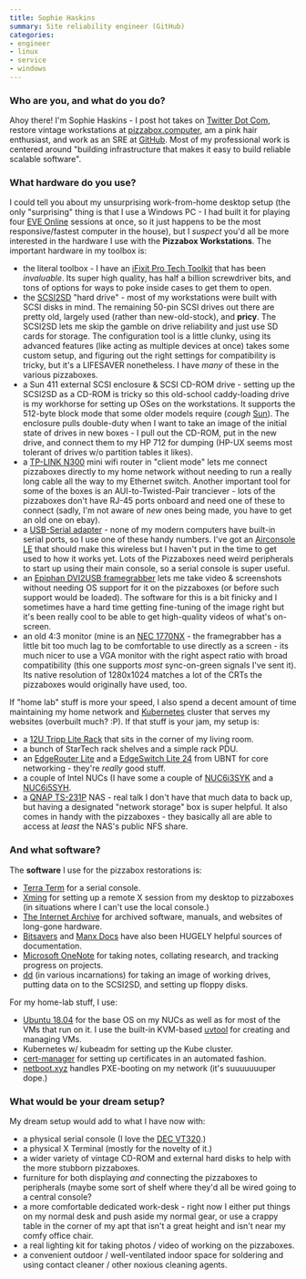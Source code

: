 ```yaml
---
title: Sophie Haskins
summary: Site reliability engineer (GitHub)
categories:
- engineer
- linux
- service
- windows
---
```


### Who are you, and what do you do?

Ahoy there! I'm Sophie Haskins - I post hot takes on [Twitter Dot Com](https://twitter.com/sophaskins "Sophie's Twitter account."), restore vintage workstations at [pizzabox.computer](https://blog.pizzabox.computer/ "Sophie's site about restoring old computers."), am a pink hair enthusiast, and work as an SRE at [GitHub][]. Most of my professional work is centered around "building infrastructure that makes it easy to build reliable scalable software".

### What hardware do you use?

I could tell you about my unsurprising work-from-home desktop setup (the only "surprising" thing is that I use a Windows PC - I had built it for playing four [EVE Online][eve-online] sessions at once, so it just happens to be the most responsive/fastest computer in the house), but I _suspect_ you'd all be more interested in the hardware I use with the **Pizzabox Workstations**. The important hardware in my toolbox is:

* the literal toolbox - I have an [iFixit Pro Tech Toolkit][pro-tech-toolkit] that has been _invaluable_. Its super high quality, has half a billion screwdriver bits, and tons of options for ways to poke inside cases to get them to open.
* the [SCSI2SD][] "hard drive" - most of my workstations were built with SCSI disks in mind. The remaining 50-pin SCSI drives out there are pretty old, largely used (rather than new-old-stock), and **pricy**. The SCSI2SD lets me skip the gamble on drive reliability and just use SD cards for storage. The configuration tool is a little clunky, using its advanced features (like acting as multiple devices at once) takes some custom setup, and figuring out the right settings for compatibility is tricky, but it's a LIFESAVER nonetheless. I have _many_ of these in the various pizzaboxes.
* a Sun 411 external SCSI enclosure & SCSI CD-ROM drive - setting up the SCSI2SD as a CD-ROM is tricky so this old-school caddy-loading drive is my workhorse for setting up OSes on the workstations. It supports the 512-byte block mode that some older models require (*cough* [Sun](http://www.retrocomputing.net/parts/sun/ss10/cdrom_faq.htm "An FAQ for dealing with CD-ROMs for Sun hardware.")). The enclosure pulls double-duty when I want to take an image of the initial state of drives in new boxes - I pull out the CD-ROM, put in the new drive, and connect them to my HP 712 for dumping (HP-UX seems most tolerant of drives w/o partition tables it likes).
* a [TP-LINK N300][tl-wr802n] mini wifi router in "client mode" lets me connect pizzaboxes directly to my home network without needing to run a really long cable all the way to my Ethernet switch. Another important tool for some of the boxes is an AUI-to-Twisted-Pair tranciever - lots of the pizzaboxes don't have RJ-45 ports onboard and need one of these to connect (sadly, I'm not aware of _new_ ones being made, you have to get an old one on ebay).
* a [USB-Serial adapter][icusb2321f] - none of my modern computers have built-in serial ports, so I use one of these handy numbers. I've got an [Airconsole LE](https://www.get-console.com/shop/en/36-airconsole-le) that should make this wireless but I haven't put in the time to get used to how it works yet. Lots of the Pizzaboxes need weird peripherals to start up using their main console, so a serial console is super useful. 
* an [Epiphan DVI2USB framegrabber][dvi2usb] lets me take video & screenshots without needing OS support for it on the pizzaboxes (or before such support would be loaded). The software for this is a bit finicky and I sometimes have a hard time getting fine-tuning of the image right but it's been really cool to be able to get high-quality videos of what's on-screen.
* an old 4:3 monitor (mine is an [NEC 1770NX][lcd1770nx] - the framegrabber has a little bit too much lag to be comfortable to use directly as a screen - its much nicer to use a VGA monitor with the right aspect ratio with broad compatibility (this one supports _most_ sync-on-green signals I've sent it). Its native resolution of 1280x1024 matches a lot of the CRTs the pizzaboxes would originally have used, too.

If "home lab" stuff is more your speed, I also spend a decent amount of time maintaining my home network and [Kubernetes][] cluster that serves my websites (overbuilt much? :P). If that stuff is your jam, my setup is:

* a [12U Tripp Lite Rack][srw12u] that sits in the corner of my living room.
* a bunch of StarTech rack shelves and a simple rack PDU.
* an [EdgeRouter Lite][edgerouter-lite] and a [EdgeSwitch Lite 24][edgeswitch-lite] from UBNT for core networking - they're _really_ good stuff.
* a couple of Intel NUCs (I have some a couple of [NUC6i3SYK][] and a [NUC6i5SYH][].
* a [QNAP TS-231P][ts-231p] NAS - real talk I don't have that much data to back up, but having a designated "network storage" box is super helpful. It also comes in handy with the pizzaboxes - they basically all are able to access at _least_ the NAS's public NFS share.

### And what software?

The **software** I use for the pizzabox restorations is:

* [Terra Term][terra-term] for a serial console.
* [Xming][] for setting up a remote X session from my desktop to pizzaboxes (in situations where I can't use the local console.)
* [The Internet Archive][internet-archive] for archived software, manuals, and websites of long-gone hardware.
* [Bitsavers](http://bitsavers.org/ "An archive of old computer manuals and software.") and [Manx Docs](http://manx-docs.org/ "An archive of old computer manuals.") have also been HUGELY helpful sources of documentation.
* [Microsoft OneNote][onenote] for taking notes, collating research, and tracking progress on projects.
* [dd][] (in various incarnations) for taking an image of working drives, putting data on to the SCSI2SD, and setting up floppy disks.

For my home-lab stuff, I use:

* [Ubuntu 18.04][ubuntu] for the base OS on my NUCs as well as for most of the VMs that run on it. I use the built-in KVM-based [uvtool][] for creating and managing VMs.
* Kubernetes w/ kubeadm for setting up the Kube cluster.
* [cert-manager][] for setting up certificates in an automated fashion.
* [netboot.xyz][] handles PXE-booting on my network (it's suuuuuuuper dope.)

### What would be your dream setup?

My dream setup would add to what I have now with:

* a physical serial console (I love the [DEC VT320][vt320].)
* a physical X Terminal (mostly for the novelty of it.)
* a wider variety of vintage CD-ROM and external hard disks to help with the more stubborn pizzaboxes.
* furniture for both displaying _and_ connecting the pizzaboxes to peripherals (maybe some sort of shelf where they'd all be wired going to a central console?
* a more comfortable dedicated work-desk - right now I either put things on my normal desk and push aside my normal gear, or use a crappy table in the corner of my apt that isn't a great height and isn't near my comfy office chair.
* a real lighting kit for taking photos / video of working on the pizzaboxes.
* a convenient outdoor / well-ventilated indoor space for soldering and using contact cleaner / other noxious cleaning agents.

[cert-manager]: https://github.com/jetstack/cert-manager/ "A Kubernetes add-on for managing TLS certificates."
[dd]: https://en.wikipedia.org/wiki/Dd_(Unix) "A tool for copying raw data from disks."
[dvi2usb]: https://www.epiphan.com/products/dvi2usb-3-0/ "A USB video frame grabber."
[edgerouter-lite]: https://www.ubnt.com/edgemax/edgerouter-lite/ "A three port router."
[edgeswitch-lite]: https://www.ubnt.com/edgemax/edgeswitch-lite/ "A gigabit switch."
[eve-online]: https://www.eveonline.com/ "A space-based MMO game."
[github]: https://github.com/ "A Git code repository service."
[icusb2321f]: https://www.startech.com/Cards-Adapters/Serial-Cards-Adapters/1-Port-USB-Serial-RS232-Adapter-Cable~ICUSB2321F "A USB to serial adapter."
[internet-archive]: https://archive.org/ "A non-profit Internet library."
[kubernetes]: https://kubernetes.io/ "Software for deploying containers."
[lcd1770nx]: https://www.necdisplay.com/p/lcd1770nx "A 17 inch LCD monitor."
[netboot.xyz]: https://netboot.xyz/ "A boot loader."
[nuc6i3syk]: https://ark.intel.com/products/89186/Intel-NUC-Kit-NUC6i3SYK "A tiny PC."
[nuc6i5syh]: https://ark.intel.com/products/89190/Intel-NUC-Kit-NUC6i5SYH "A tiny PC."
[onenote]: https://www.onenote.com/ "Synced notes software (part of Office)."
[pro-tech-toolkit]: https://www.ifixit.com/Store/Tools/Pro-Tech-Toolkit/IF145-307 "A toolkit for repairing computer devices."
[scsi2sd]: http://www.codesrc.com/mediawiki/index.php/SCSI2SD "An emulator device for SCSI hard drives."
[srw12u]: https://www.tripplite.com/smartrack-12u-low-profile-switch-depth-wall-mount-rack-enclosure-cabinet~SRW12U "A rack enclosure."
[terra-term]: https://ttssh2.osdn.jp/ "Terminal emulation software."
[tl-wr802n]: https://www.tp-link.com/us/products/details/cat-9_TL-WR802N.html "A mini wifi router."
[ts-231p]: https://www.qnap.com/en-us/product/ts-231p "A two bay NAS."
[ubuntu]: https://www.ubuntu.com/ "A Unix distribution."
[uvtool]: https://help.ubuntu.com/lts/serverguide/cloud-images-and-uvtool.html "A command line tool for generating virtual machines."
[vt320]: https://terminals-wiki.org/wiki/index.php/DEC_VT320 "A terminal."
[xming]: https://en.wikipedia.org/wiki/Xming "An X server for Windows."
